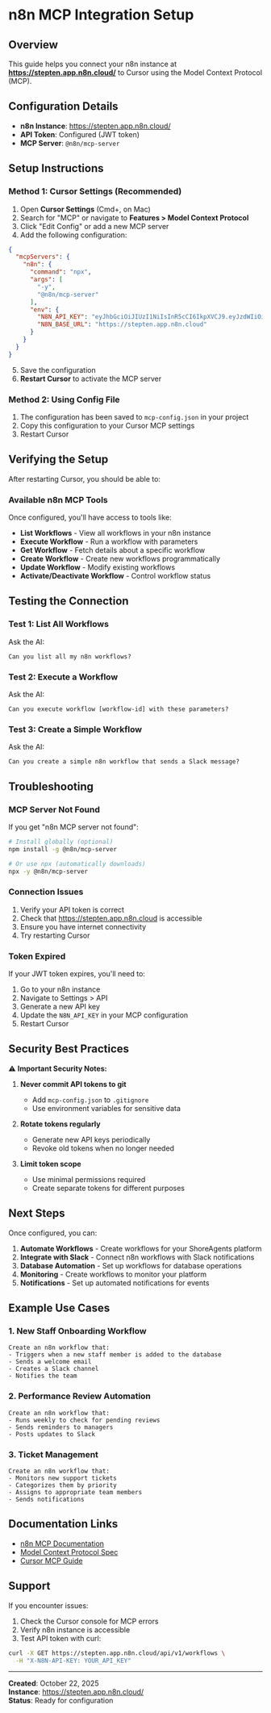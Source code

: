 # n8n MCP Integration Setup

## Overview

This guide helps you connect your n8n instance at **https://stepten.app.n8n.cloud/** to Cursor using the Model Context Protocol (MCP).

## Configuration Details

- **n8n Instance**: https://stepten.app.n8n.cloud/
- **API Token**: Configured (JWT token)
- **MCP Server**: `@n8n/mcp-server`

## Setup Instructions

### Method 1: Cursor Settings (Recommended)

1. Open **Cursor Settings** (Cmd+, on Mac)
2. Search for "MCP" or navigate to **Features > Model Context Protocol**
3. Click "Edit Config" or add a new MCP server
4. Add the following configuration:

```json
{
  "mcpServers": {
    "n8n": {
      "command": "npx",
      "args": [
        "-y",
        "@n8n/mcp-server"
      ],
      "env": {
        "N8N_API_KEY": "eyJhbGciOiJIUzI1NiIsInR5cCI6IkpXVCJ9.eyJzdWIiOiIxNGRkNGE1Yi02NWNhLTQwMjktYjQ1Zi0xMzFmNzNlODEwNGQiLCJpc3MiOiJuOG4iLCJhdWQiOiJwdWJsaWMtYXBpIiwiaWF0IjoxNjExMTk5NDR9.-RvaXRwajrWG-FX60L2mnV7g7OKmJNbLc8cI8vgs2mE",
        "N8N_BASE_URL": "https://stepten.app.n8n.cloud"
      }
    }
  }
}
```

5. Save the configuration
6. **Restart Cursor** to activate the MCP server

### Method 2: Using Config File

1. The configuration has been saved to `mcp-config.json` in your project
2. Copy this configuration to your Cursor MCP settings
3. Restart Cursor

## Verifying the Setup

After restarting Cursor, you should be able to:

### Available n8n MCP Tools

Once configured, you'll have access to tools like:

- **List Workflows** - View all workflows in your n8n instance
- **Execute Workflow** - Run a workflow with parameters
- **Get Workflow** - Fetch details about a specific workflow
- **Create Workflow** - Create new workflows programmatically
- **Update Workflow** - Modify existing workflows
- **Activate/Deactivate Workflow** - Control workflow status

## Testing the Connection

### Test 1: List All Workflows

Ask the AI:
```
Can you list all my n8n workflows?
```

### Test 2: Execute a Workflow

Ask the AI:
```
Can you execute workflow [workflow-id] with these parameters?
```

### Test 3: Create a Simple Workflow

Ask the AI:
```
Can you create a simple n8n workflow that sends a Slack message?
```

## Troubleshooting

### MCP Server Not Found
If you get "n8n MCP server not found":
```bash
# Install globally (optional)
npm install -g @n8n/mcp-server

# Or use npx (automatically downloads)
npx -y @n8n/mcp-server
```

### Connection Issues
1. Verify your API token is correct
2. Check that https://stepten.app.n8n.cloud is accessible
3. Ensure you have internet connectivity
4. Try restarting Cursor

### Token Expired
If your JWT token expires, you'll need to:
1. Go to your n8n instance
2. Navigate to Settings > API
3. Generate a new API key
4. Update the `N8N_API_KEY` in your MCP configuration
5. Restart Cursor

## Security Best Practices

⚠️ **Important Security Notes:**

1. **Never commit API tokens to git**
   - Add `mcp-config.json` to `.gitignore`
   - Use environment variables for sensitive data

2. **Rotate tokens regularly**
   - Generate new API keys periodically
   - Revoke old tokens when no longer needed

3. **Limit token scope**
   - Use minimal permissions required
   - Create separate tokens for different purposes

## Next Steps

Once configured, you can:

1. **Automate Workflows** - Create workflows for your ShoreAgents platform
2. **Integrate with Slack** - Connect n8n workflows with Slack notifications
3. **Database Automation** - Set up workflows for database operations
4. **Monitoring** - Create workflows to monitor your platform
5. **Notifications** - Set up automated notifications for events

## Example Use Cases

### 1. New Staff Onboarding Workflow
```
Create an n8n workflow that:
- Triggers when a new staff member is added to the database
- Sends a welcome email
- Creates a Slack channel
- Notifies the team
```

### 2. Performance Review Automation
```
Create an n8n workflow that:
- Runs weekly to check for pending reviews
- Sends reminders to managers
- Posts updates to Slack
```

### 3. Ticket Management
```
Create an n8n workflow that:
- Monitors new support tickets
- Categorizes them by priority
- Assigns to appropriate team members
- Sends notifications
```

## Documentation Links

- [n8n MCP Documentation](https://docs.n8n.io/integrations/mcp/)
- [Model Context Protocol Spec](https://modelcontextprotocol.io/)
- [Cursor MCP Guide](https://docs.cursor.com/context/model-context-protocol)

## Support

If you encounter issues:
1. Check the Cursor console for MCP errors
2. Verify n8n instance is accessible
3. Test API token with curl:

```bash
curl -X GET https://stepten.app.n8n.cloud/api/v1/workflows \
  -H "X-N8N-API-KEY: YOUR_API_KEY"
```

---

**Created**: October 22, 2025  
**Instance**: https://stepten.app.n8n.cloud/  
**Status**: Ready for configuration






